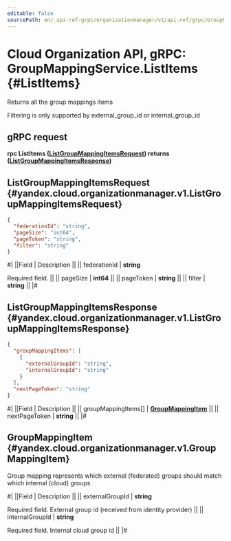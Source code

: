 ```yaml
---
editable: false
sourcePath: en/_api-ref-grpc/organizationmanager/v1/api-ref/grpc/GroupMapping/listItems.md
---
```


# Cloud Organization API, gRPC: GroupMappingService.ListItems {#ListItems}

Returns all the group mappings items

Filtering is only supported by external_group_id or internal_group_id

## gRPC request

**rpc ListItems ([ListGroupMappingItemsRequest](#yandex.cloud.organizationmanager.v1.ListGroupMappingItemsRequest)) returns ([ListGroupMappingItemsResponse](#yandex.cloud.organizationmanager.v1.ListGroupMappingItemsResponse))**

## ListGroupMappingItemsRequest {#yandex.cloud.organizationmanager.v1.ListGroupMappingItemsRequest}

```json
{
  "federationId": "string",
  "pageSize": "int64",
  "pageToken": "string",
  "filter": "string"
}
```

#|
||Field | Description ||
|| federationId | **string**

Required field.  ||
|| pageSize | **int64** ||
|| pageToken | **string** ||
|| filter | **string** ||
|#

## ListGroupMappingItemsResponse {#yandex.cloud.organizationmanager.v1.ListGroupMappingItemsResponse}

```json
{
  "groupMappingItems": [
    {
      "externalGroupId": "string",
      "internalGroupId": "string"
    }
  ],
  "nextPageToken": "string"
}
```

#|
||Field | Description ||
|| groupMappingItems[] | **[GroupMappingItem](#yandex.cloud.organizationmanager.v1.GroupMappingItem)** ||
|| nextPageToken | **string** ||
|#

## GroupMappingItem {#yandex.cloud.organizationmanager.v1.GroupMappingItem}

Group mapping represents which external (federated) groups should match which internal (cloud) groups

#|
||Field | Description ||
|| externalGroupId | **string**

Required field. External group id (received from identity provider) ||
|| internalGroupId | **string**

Required field. Internal cloud group id ||
|#